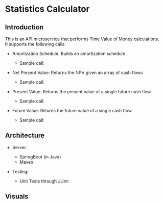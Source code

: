 # Statistics Calculator

## Introduction
This is an API microservice that performs Time Value of Money calculations. It supports 
the following calls:

* Amortization Schedule: Builds an amortization schedule
    * Sample call:

* Net Present Value: Returns the NPV given an array of cash flows
    * Sample call:

* Present Value: Returns the present value of a single future cash flow
    * Sample call:

* Future Value: Returns the future value of a single cash flow
    * Sample call:

## Architecture

* Server:
    * SpringBoot (in Java)
    * Maven

* Testing:
    * Unit Tests through JUnit

## Visuals

<!-- ![screenshot]() -->
